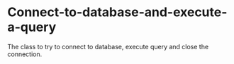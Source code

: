 # Connect-to-database-and-execute-a-query
The class to try to connect to database, execute query and close the connection.
